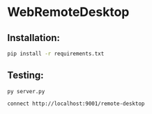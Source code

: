 # WebRemoteDesktop

## Installation:

``` cmd
pip install -r requirements.txt
```

## Testing:


```
py server.py

connect http://localhost:9001/remote-desktop
```
